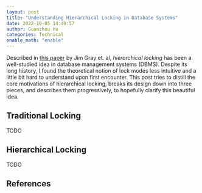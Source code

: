 ```yaml
---
layout: post
title: "Understanding Hierarchical Locking in Database Systems"
date: 2022-10-05 14:49:57
author: Guanzhou Hu
categories: Technical
enable_math: "enable"
---
```


Described in [this paper]() by Jim Gray et. al, *hierarchical locking* has been a well-studied idea in database management systems (DBMS). Despite its long history, I found the theoretical notion of lock modes less intuitive and a little bit hard to understand upon first encounter. This post tries to distill the core motivations of hierarchical locking, breaks its design down into three pieces, and describes them progressively, to hopefully clarify this beautiful idea.

## Traditional Locking

TODO

## Hierarchical Locking

TODO

## References

[^1]: [TODO](TODO)
